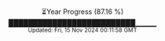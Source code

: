 <p align="center">
⏳Year Progress (87.16 %)<br>
██████████████████████████▁▁▁▁ <br>
<sub>Updated: Fri, 15 Nov 2024 00:11:58 GMT</sub>
</p>

